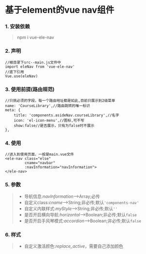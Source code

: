 # 基于element的vue nav组件

### 1. 安装依赖
> npm i vue-ele-nav

### 2. 声明
>
	//根目录下src--main.js文件中
	import eleNav from 'vue-ele-nav'
	//底下引用
	Vue.use(eleNav)
>
### 3. 使用前提(路由规范)
>
	//只挑必须的字段，每一个路由地址都是如此,目前只展示到2级菜单
	name: 'CourseLibrary',//路由跳转的唯一标识
	meta: {
		title: 'components.asideNav.courseLibrary',//名字
		icon: 'el-icon-menu',//图标,可不写
		show:false//是否展示，只有为false时不展示
	},
>
### 4. 使用
>
	//进入到使用页面，一般是main.vue文件
	<ele-nav class="else"
             cname="navbar"
             :navInformation="navInformation">
	</ele-nav>
>
### 5. 参数
> * 导航信息:*navInformation*-->Array;必传
> * 自定义class:*cname*-->String;非必传;默认`'components-nav'`
> * 自定义内联样式:*myStyle*-->String;非必传;默认`''`
> * 是否开启横向导航:*horizontal*-->Boolean;非必传;默认`false`
> * 是否开启手风琴模式:*accordion*-->Boolean;非必传;默认`false`
### 6. 样式
> * 自定义激活颜色:*replace_active*，需要自己添加颜色
